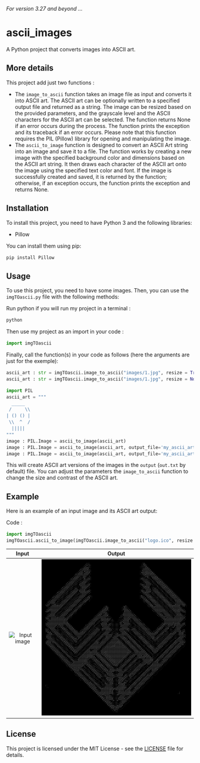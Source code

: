 _For version 3.27 and beyond ..._
# ascii_images
A Python project that converts images into ASCII art.

## More details
This project add just two functions :
- The ``image_to_ascii`` function takes an image file as input and converts it into ASCII art. The ASCII art can be optionally written to a specified output file and returned as a string. The image can be resized based on the provided parameters, and the grayscale level and the ASCII characters for the ASCII art can be selected. The function returns None if an error occurs during the process. The function prints the exception and its traceback if an error occurs. Please note that this function requires the PIL (Pillow) library for opening and manipulating the image.
- The ``ascii_to_image`` function is designed to convert an ASCII Art string into an image and save it to a file. The function works by creating a new image with the specified background color and dimensions based on the ASCII art string. It then draws each character of the ASCII art onto the image using the specified text color and font. If the image is successfully created and saved, it is returned by the function; otherwise, if an exception occurs, the function prints the exception and returns None.

## Installation
To install this project, you need to have Python 3 and the following libraries:

- Pillow

You can install them using pip:

```bash
pip install Pillow
```

## Usage
To use this project, you need to have some images. Then, you can use the `imgTOascii.py` file with the following methods:

Run python if you will run my project in a terminal :
```bash
python
```
Then use my project as an import in your code :
```python
import imgTOascii
```
Finally, call the function(s) in your code as follows (here the arguments are just for the exemple):
```python
ascii_art : str = imgTOascii.image_to_ascii("images/1.jpg", resize = True, resize_percentage = 0.1, nb_space = 1, gscale = 1)
ascii_art : str = imgTOascii.image_to_ascii("images/1.jpg", resize = None, xsize = 30, ysize = 30, nb_space = 0)
```

```python
import PIL
ascii_art = """
  _____
 /     \\
| () () |
 \\  ^  /
  |||||
"""
image : PIL.Image = ascii_to_image(ascii_art)
image : PIL.Image = ascii_to_image(ascii_art, output_file='my_ascii_art.png', text_color='white', bg_color='black')
image : PIL.Image = ascii_to_image(ascii_art, output_file='my_ascii_art.png', text_color=(255, 0, 255), bg_color=(0, 255, 0), compression=10, font_file='my_font.ttf', font_size=1.5)

```

This will create ASCII art versions of the images in the `output` (`out.txt` by default) file. You can adjust the parameters the `image_to_ascii` function to change the size and contrast of the ASCII art.

## Example
Here is an example of an input image and its ASCII art output:

Code :
```python
import imgTOascii
imgTOascii.ascii_to_image(imgTOascii.image_to_ascii("logo.ico", resize = True, resize_percentage = 0.5, nb_space = 0, gscale = 0),'Capture.png',bg_color='black',text_color='white')
```

| Input | Output |
|:-:|:-:|
| ![Input image](/logo.ico) | ![Output image](/Capture.png) |

## License
This project is licensed under the MIT License - see the [LICENSE](/LICENSE) file for details.
